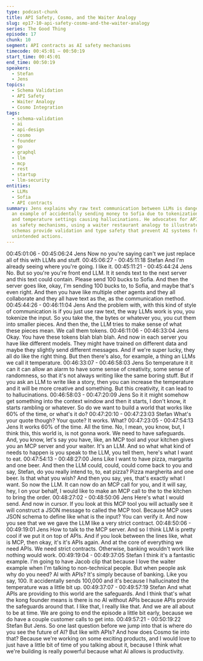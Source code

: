 ```yaml
---
type: podcast-chunk
title: API Safety, Cosmo, and the Waiter Analogy
slug: ep17-10-api-safety-cosmo-and-the-waiter-analogy
series: The Good Thing
episode: 17
chunk: 10
segment: API contracts as AI safety mechanisms
timecode: 00:45:01 – 00:50:19
start_time: 00:45:01
end_time: 00:50:19
speakers:
  - Stefan
  - Jens
topics:
  - Schema Validation
  - API Safety
  - Waiter Analogy
  - Cosmo Integration
tags:
  - schema-validation
  - ai
  - api-design
  - cosmo
  - founder
  - go
  - graphql
  - llm
  - mcp
  - rest
  - startup
  - llm-security
entities:
  - LLMs
  - Sofia
  - API contracts
summary: Jens explains why raw text communication between LLMs is dangerous, using
  an example of accidentally sending money to Sofia due to tokenization differences
  and temperature settings causing hallucinations. He advocates for API contracts
  as safety mechanisms, using a waiter restaurant analogy to illustrate how structured
  schemas provide validation and type safety that prevent AI systems from executing
  unintended actions.
---
```


00:45:01:06 - 00:45:06:24
Jens
Now no you're saying can't we just replace all of this with LLMs and stuff.
00:45:06:27 - 00:45:11:18
Stefan
And I'm already seeing where you're going. I like it.
00:45:11:21 - 00:45:44:24
Jens
No. But so you're you're front end LLM. It it sends text to the next server and this text could
contain. Please send 100 bucks to Sofia. And then the server goes like, okay, I'm sending 100
bucks to, to Sofia, and maybe that's even right. And then you have like multiple other agents
and they all collaborate and they all have text as the, as the communication method.
00:45:44:26 - 00:46:11:04
Jens
And the problem with, with this kind of style of communication is if you just use raw text, the way
LLMs work is you, you tokenize the input. So you take the, the bytes or whatever you, you cut
them into smaller pieces. And then the, the LLM tries to make sense of what these pieces mean.
We call them tokens.
00:46:11:06 - 00:46:33:04
Jens
Okay. You have these tokens blah blah blah. And now in each server you have like different
models. They might have trained on different data and maybe they slightly send different
messages. And if we're super lucky, they all do like the right thing. But then there's also, for
example, a thing an LLMs we call it temperature.
00:46:33:07 - 00:46:58:03
Jens
So temperature it it can it can allow an alarm to have some sense of creativity, some sense of
randomness, so that it's not always writing like the same boring stuff. But if you ask an LLM to
write like a story, then you can increase the temperature and it will be more creative and
something. But this creativity, it can lead to to hallucinations.
00:46:58:03 - 00:47:20:09
Jens
So it it might somehow get something into the context window and then it starts, I don't know, it
starts rambling or whatever. So do we want to build a world that works like 60% of the time, or
what's it do?
00:47:20:10 - 00:47:23:03
Stefan
What's your quote though? Your quote? It works. What?
00:47:23:05 - 00:47:54:13
Jens
It works 60% of the time. All the time. No, I mean, you know, but, I think this, this world is, is not
gonna work. We need to have safeguards. And, you know, let's say you have, like, an MCP tool
and your kitchen gives you an MCP server and your waiter. It's an LLM. And so what what kind
of needs to happen is you speak to the LLM, you tell them, here's what I want to eat.
00:47:54:13 - 00:48:27:00
Jens
Like I want to have pizza, margarita and one beer. And then the LLM could, could, could come
back to you and say, Stefan, do you really intend to, to, eat pizza? Pizza margherita and one
beer. Is that what you wish? And then you say, yes, that's exactly what I want. So now the LLM.
It can now do an MCP call for you, and it will say, hey, I on your behalf, I would like to make an
MCP call to the to the kitchen to bring the order.
00:48:27:02 - 00:48:50:06
Jens
Here's what I would send. And now in cursor. If you look at this MCP tool you will actually see it
will construct a JSON message to called the MCP tool. Because MCP uses JSON schema to
define like what is the input? You can verify it. And now you see that we we gave the LLM like a
very strict contract.
00:48:50:06 - 00:49:19:01
Jens
How to talk to the MCP server. And so I think LLM is pretty cool if we put it on top of APIs. And if
you look between the lines like, what is MCP, then okay, it's it's APIs again. And at the core of
everything we need APIs. We need strict contracts. Otherwise, banking wouldn't work like
nothing would work.
00:49:19:04 - 00:49:37:05
Stefan
I think it's a fantastic example. I'm going to have Jacob clip that because I love the waiter
example when I'm talking to non-technical people. But when people ask why do you need? AI
with APIs? It's simply because of banking. Like you say, 100. It accidentally sends 100,000 and
it's because I hallucinated the temperature was a little bit up.
00:49:37:07 - 00:49:57:19
Stefan
And what APIs are providing to this world are the safeguards. And I think that's what the kong
founder means is there is no AI without APIs because APIs provide the safeguards around that.
I like that, I really like that. And we are all about to be at time. We are going to end the episode a
little bit early, because we do have a couple customer calls to get into.
00:49:57:21 - 00:50:19:22
Stefan
But Jens. So one last question before we jump into that is where do you see the future of AI?
But like with APIs? And how does Cosmo tie into that? Because we're working on some exciting
products, and I would love to just have a little bit of time of you talking about it, because I think
what we're building is really powerful because what AI allows is productivity.